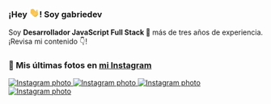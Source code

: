 <h3>¡Hey <img src="https://raw.githubusercontent.com/ABSphreak/ABSphreak/master/gifs/Hi.gif" width="20px" decondig="async">! Soy gabriedev</h3>

<p>Soy <strong>Desarrollador JavaScript Full Stack 🚀</strong> más de tres años de experiencia.<br />¡Revisa mi contenido 👇!</p>

### 📸 Mis últimas fotos en [mi Instagram](https://instagram.com/gabrie.dev)


<a href='https://instagram.com/p/C1UpuSGLQiG' target='_blank'>
  <img width='20%' src='https://instagram.fltn4-1.fna.fbcdn.net/v/t51.2885-15/412513918_1325803934584302_4400498733289087214_n.jpg?stp=dst-jpg_e15&_nc_ht=instagram.fltn4-1.fna.fbcdn.net&_nc_cat=106&_nc_ohc=qIUwjJrszJAAX-NT436&edm=APU89FABAAAA&ccb=7-5&oh=00_AfDaPe4VgAJvjwMA7ACKczlqS-0SJSfYoFR2fDD8MDUXQQ&oe=65BF4A80&_nc_sid=bc0c2c' alt='Instagram photo' />
</a>
<a href='https://instagram.com/p/CzMY3lzxgmx' target='_blank'>
  <img width='20%' src='https://instagram.fltn4-1.fna.fbcdn.net/v/t51.2885-15/398916226_819142863293745_2426123683154743297_n.webp?stp=dst-jpg_e35&_nc_ht=instagram.fltn4-1.fna.fbcdn.net&_nc_cat=109&_nc_ohc=U7HzrISEKQYAX92Q6qa&edm=APU89FABAAAA&ccb=7-5&oh=00_AfDwkl7Mum8bWgOF8qqza8_VYBoudthDtGPQQ_0SF7Szbg&oe=65BFD9A9&_nc_sid=bc0c2c' alt='Instagram photo' />
</a>
<a href='https://instagram.com/p/CygbQv4uqxM' target='_blank'>
  <img width='20%' src='https://instagram.fltn4-1.fna.fbcdn.net/v/t51.2885-15/391525959_236593062741789_5868561716480810596_n.webp?stp=dst-jpg_e35&_nc_ht=instagram.fltn4-1.fna.fbcdn.net&_nc_cat=109&_nc_ohc=Zd0CRw2-kXIAX_hlqQ9&edm=APU89FABAAAA&ccb=7-5&oh=00_AfD94LghWAGTquNPzqYgR9-mNYu0bCcAIx4kwZ0Ki60uWQ&oe=65BFE665&_nc_sid=bc0c2c' alt='Instagram photo' />
</a>
<a href='https://instagram.com/p/CxTmOF6vN8M' target='_blank'>
  <img width='20%' src='https://instagram.fltn4-1.fna.fbcdn.net/v/t51.2885-15/378565944_323878180141713_8920720304536029091_n.jpg?stp=dst-jpg_e15&_nc_ht=instagram.fltn4-1.fna.fbcdn.net&_nc_cat=109&_nc_ohc=U8Olv8CO4WEAX8Rc4Gk&edm=APU89FABAAAA&ccb=7-5&oh=00_AfCOfR7Cacv8_MqGU818dmgFePp5I-xrMcDltown6YmM7g&oe=65C0D2D8&_nc_sid=bc0c2c' alt='Instagram photo' />
</a>
